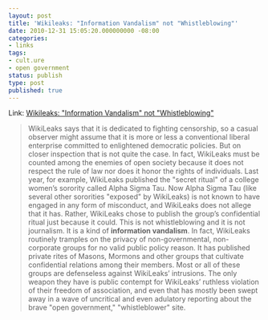 ```yaml
---
layout: post
title: 'Wikileaks: "Information Vandalism" not "Whistleblowing"'
date: 2010-12-31 15:05:20.000000000 -08:00
categories:
- links
tags:
- cult.ure
- open government
status: publish
type: post
published: true
---
```

Link: <a href="http://goo.gl/OHbba">Wikileaks: "Information Vandalism" not "Whistleblowing"</a>
> WikiLeaks says that it is dedicated to fighting censorship, so a casual observer might assume that it is more or less a conventional liberal enterprise committed to enlightened democratic policies.  But on closer inspection that is not quite the case.  In fact, WikiLeaks must be counted among the enemies of open society because it does not respect the rule of law nor does it honor the rights of individuals.
> Last year, for example, WikiLeaks published the "secret ritual" of a college women’s sorority called Alpha Sigma Tau.  Now Alpha Sigma Tau (like several other sororities "exposed" by WikiLeaks) is not known to have engaged in any form of misconduct, and WikiLeaks does not allege that it has.  Rather, WikiLeaks chose to publish the group’s confidential ritual just because it could.  This is not whistleblowing and it is not journalism.  It is a kind of **information vandalism**.
> In fact, WikiLeaks routinely tramples on the privacy of non-governmental, non-corporate groups for no valid public policy reason.  It has published private rites of Masons, Mormons and other groups that cultivate confidential relations among their members.  Most or all of these groups are defenseless against WikiLeaks’ intrusions.  The only weapon they have is public contempt for WikiLeaks’ ruthless violation of their freedom of association, and even that has mostly been swept away in a wave of uncritical and even adulatory reporting about the brave "open government," "whistleblower" site.
